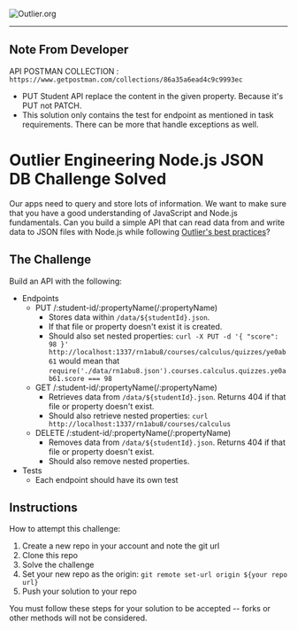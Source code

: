 ![Outlier.org](https://i.imgur.com/vJowpL1.png)

---
## Note From Developer
API POSTMAN COLLECTION : `https://www.getpostman.com/collections/86a35a6ead4c9c9993ec`
- PUT Student API replace the content in the given property. Because it's PUT not PATCH.
- This solution only contains the test for endpoint as mentioned in task requirements. There can be more that handle exceptions as well.

# Outlier Engineering Node.js JSON DB Challenge Solved

Our apps need to query and store lots of information. We want to make sure that you have a good understanding of JavaScript and Node.js fundamentals. Can you build a simple API that can read data from and write data to JSON files with Node.js while following [Outlier's best practices](https://github.com/outlier-org/onboarding/blob/master/README.md#engineering-onboarding-guide)?

## The Challenge

Build an API with the following:

- Endpoints
  - PUT /:student-id/:propertyName(/:propertyName)
    - Stores data within `/data/${studentId}.json`.
    - If that file or property doesn't exist it is created.
    - Should also set nested properties: `curl -X PUT -d '{ "score": 98 }' http://localhost:1337/rn1abu8/courses/calculus/quizzes/ye0ab61` would mean that `require('./data/rn1abu8.json').courses.calculus.quizzes.ye0ab61.score === 98`
  - GET /:student-id/:propertyName(/:propertyName)
    - Retrieves data from `/data/${studentId}.json`. Returns 404 if that file or property doesn't exist.
    - Should also retrieve nested properties: `curl http://localhost:1337/rn1abu8/courses/calculus`
  - DELETE /:student-id/:propertyName(/:propertyName)
    - Removes data from `/data/${studentId}.json`. Returns 404 if that file or 
    property doesn't exist.
    - Should also remove nested properties.
- Tests
  - Each endpoint should have its own test

## Instructions

How to attempt this challenge:

1) Create a new repo in your account and note the git url
2) Clone this repo
3) Solve the challenge
4) Set your new repo as the origin: `git remote set-url origin ${your repo url}`
5) Push your solution to your repo

You must follow these steps for your solution to be accepted -- forks or other methods will not be considered.
